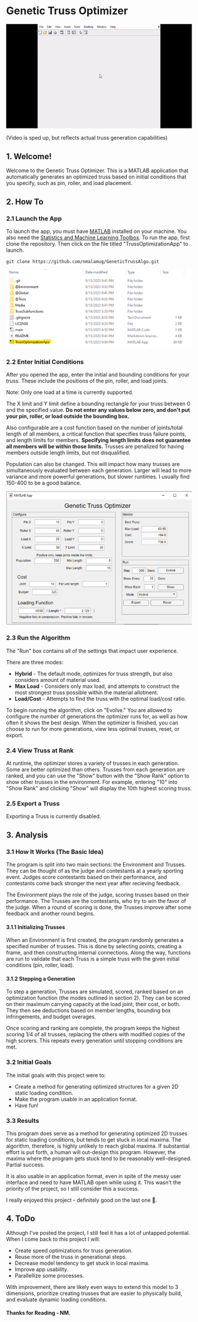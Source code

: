 # Genetic Truss Optimizer
<img src="./Media/TrussProgGif.gif">

(Video is sped up, but reflects actual truss generation capabilities)

## 1. Welcome!
Welcome to the Genetic Truss Optimizer. This is a MATLAB application that automatically generates an optimized truss based on initial conditions that you specify, such as pin, roller, and load placement. 

## 2. How To

### 2.1 Launch the App

To launch the app, you must have [MATLAB](https://www.mathworks.com/products/matlab.html) installed on your machine. You also need the [Statistics and Machine Learning Toolbox](https://www.mathworks.com/products/statistics.html). To run the app, first clone the repository. Then click on the file titled "TrussOptimizationApp" to launch. 

```
git clone https://github.com/nmalamug/GeneticTrussAlgo.git
```
<img src="./Media/WhereToClick.png">

### 2.2 Enter Initial Conditions

After you opened the app, enter the initial and bounding conditions for your truss. These include the positions of the pin, roller, and load joints. 

Note: Only one load at a time is currently supported. 

The X limit and Y limit define a bounding rectangle for your truss between 0 and the specified value. **Do not enter any values below zero, and don't put your pin, roller, or load outside the bounding box.**

Also configurable are a cost function based on the number of joints/total length of all members, a critical function that specifies truss failure points, and length limits for members. **Specifying length limits does not guarantee all members will be within those limits.** Trusses are penalized for having members outside length limits, but not disqualified. 

Population can also be changed. This will impact how many trusses are simultaneously evaluated between each generation. Larger will lead to more variance and more powerful generations, but slower runtimes. I usually find 150-400 to be a good balance. 

<img src="./Media/TrussProgramGUI.png">

### 2.3 Run the Algorithm

The "Run" box contains all of the settings that impact user experience. 

There are three modes: 

- **Hybrid** - The default mode, optimizes for truss strength, but also considers amount of material used.
- **Max Load** - Considers only max load, and attempts to construct the most strongest truss possible within the material allotment. 
- **Load/Cost** - Attempts to find the truss with the optimal load/cost ratio. 

To begin running the algorithm, click on "Evolve." You are allowed to configure the number of generations the optimizer runs for, as well as how often it shows the best design. When the optimizer is finished, you can choose to run for more generations, view less optimal trusses, reset, or export. 

### 2.4 View Truss at Rank

At runtime, the optimizer stores a variety of trusses in each generation. Some are better optimized than others. Trusses from each generation are ranked, and you can use the "Show" button with the "Show Rank" option to show other trusses in the environment. For example, entering "10" into "Show Rank" and clicking "Show" will display the 10th highest scoring truss. 

### 2.5 Export a Truss

Exporting a Truss is currently disabled. 

## 3. Analysis

### 3.1 How It Works (The Basic Idea)

The program is split into two main sections: the Environment and Trusses. They can be thought of as the judge and contestants at a yearly sporting event. Judges score contestants based on their performance, and contestants come back stronger the next year after recieving feedback. 

The Environment plays the role of the judge, scoring trusses based on their performance. The Trusses are the contestants, who try to win the favor of the judge. When a round of scoring is done, the Trusses improve after some feedback and another round begins. 

#### 3.1.1 Initializing Trusses

When an Environment is first created, the program randomly generates a specified number of trusses. This is done by selecting points, creating a frame, and then constructing internal connections. Along the way, functions are run to validate that each Truss is a simple truss with the given initial conditions (pin, roller, load).

#### 3.1.2 Stepping a Generation

To step a generation, Trusses are simulated, scored, ranked based on an optimization function (the modes outlined in section 2). They can be scored on their maximum carrying capacity at the load joint, their cost, or both. They then see deductions based on member lengths, bounding box infringements, and budget overages. 

Once scoring and ranking are complete, the program keeps the highest scoring 1/4 of all trusses, replacing the others with modified copies of the high scorers. This repeats every generation until stopping conditions are met. 

### 3.2 Initial Goals

The initial goals with this project were to:
- Create a method for generating optimized structures for a given 2D static loading condition.
- Make the program usable in an application format.
- Have fun!

### 3.3 Results

This program does serve as a method for generating optimized 2D trusses for static loading conditions, but tends to get stuck in local maxima. The algorithm, therefore, is highly unlikely to reach global maxima. If substantial effort is put forth, a human will out-design this program. However, the maxima where the program gets stuck tend to be reasonably well-designed. Partial success. 

It is also usable in an application format, even in spite of the messy user interface and need to have MATLAB open while using it. This wasn't the priority of the project, so I still consider this a success. 

I really enjoyed this project - definitely good on the last one 🎉.

## 4. ToDo
Although I've posted the project, I still feel it has a lot of untapped potential. When I come back to this project I will:
- Create speed optimizations for truss generation.
- Reuse more of the truss in generational steps.
- Decrease model tendency to get stuck in local maxima. 
- Improve app usability.
- Parallellize some processes.

With improvement, there are likely even ways to extend this model to 3 dimensions, prioritize creating trusses that are easier to physically build, and evaluate dynamic loading conditions. 

#### Thanks for Reading - NM.
  
